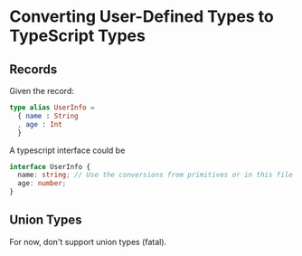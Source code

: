 # Converting User-Defined Types to TypeScript Types

## Records

Given the record:

```elm
type alias UserInfo =
  { name : String
  , age : Int
  }
```

A typescript interface could be

```ts
interface UserInfo {
  name: string; // Use the conversions from primitives or in this file
  age: number;
}
```

## Union Types

For now, don't support union types (fatal).
